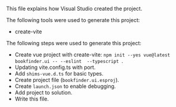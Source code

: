 This file explains how Visual Studio created the project.

The following tools were used to generate this project:
- create-vite

The following steps were used to generate this project:
- Create vue project with create-vite: `npm init --yes vue@latest bookfinder.ui -- --eslint  --typescript `.
- Updating vite.config.ts with port.
- Add `shims-vue.d.ts` for basic types.
- Create project file (`bookfinder.ui.esproj`).
- Create `launch.json` to enable debugging.
- Add project to solution.
- Write this file.
